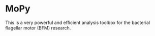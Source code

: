# MoPy
This is a very powerful and efficient analysis toolbox for the bacterial flagellar motor (BFM) research.
